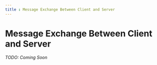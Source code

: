 ```yaml
---
title : Message Exchange Between Client and Server
---
```



# Message Exchange Between Client and Server

*TODO: Coming Soon*
